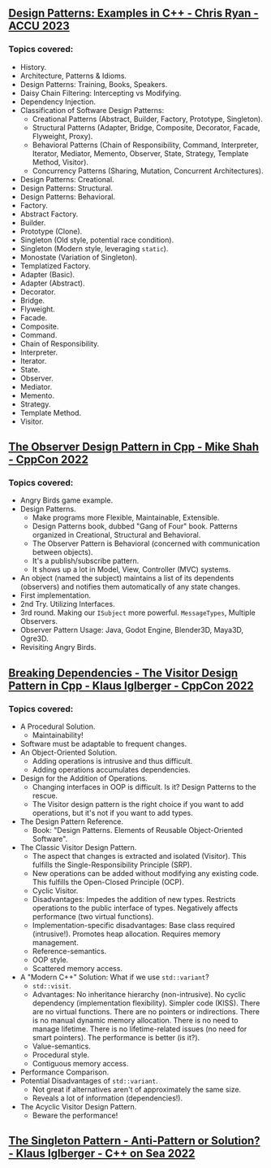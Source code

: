 ## [Design Patterns: Examples in C++ - Chris Ryan - ACCU 2023](https://www.youtube.com/watch?v=MEejmuLwX9M)
### Topics covered:
* History.
* Architecture, Patterns & Idioms.
* Design Patterns: Training, Books, Speakers.
* Daisy Chain Filtering: Intercepting vs Modifying.
* Dependency Injection.
* Classification of Software Design Patterns: 
  * Creational Patterns (Abstract, Builder, Factory, Prototype, Singleton).
  * Structural Patterns (Adapter, Bridge, Composite, Decorator, Facade, Flyweight, Proxy).
  * Behavioral Patterns (Chain of Responsibility, Command, Interpreter, Iterator, Mediator, Memento, Observer, State, Strategy, Template Method, Visitor).
  * Concurrency Patterns (Sharing, Mutation, Concurrent Architectures).
* Design Patterns: Creational.
* Design Patterns: Structural.
* Design Patterns: Behavioral.
* Factory.
* Abstract Factory.
* Builder.
* Prototype (Clone).
* Singleton (Old style, potential race condition).
* Singleton (Modern style, leveraging `static`).
* Monostate (Variation of Singleton).
* Templatized Factory.
* Adapter (Basic).
* Adapter (Abstract).
* Decorator.
* Bridge.
* Flyweight.
* Facade.
* Composite.
* Command.
* Chain of Responsibility.
* Interpreter.
* Iterator.
* State.
* Observer.
* Mediator.
* Memento.
* Strategy.
* Template Method.
* Visitor.

## [The Observer Design Pattern in Cpp - Mike Shah - CppCon 2022](https://www.youtube.com/watch?v=4GU2YNsHrwg)
### Topics covered:
* Angry Birds game example.
* Design Patterns.
  * Make programs more Flexible, Maintainable, Extensible.
  * Design Patterns book, dubbed "Gang of Four" book. Patterns organized in Creational, Structural and Behavioral.
  * The Observer Pattern is Behavioral (concerned with communication between objects).
  * It's a publish/subscribe pattern.
  * It shows up a lot in Model, View, Controller (MVC) systems.
* An object (named the subject) maintains a list of its dependents (observers) and notifies them automatically of any state changes.
* First implementation.
* 2nd Try. Utilizing Interfaces.
* 3rd round. Making our `ISubject` more powerful. `MessageTypes`, Multiple Observers.
* Observer Pattern Usage: Java, Godot Engine, Blender3D, Maya3D, Ogre3D.
* Revisiting Angry Birds.

## [Breaking Dependencies - The Visitor Design Pattern in Cpp - Klaus Iglberger - CppCon 2022](https://www.youtube.com/watch?v=PEcy1vYHb8A)
### Topics covered:
* A Procedural Solution.
  * Maintainability!
* Software must be adaptable to frequent changes.
* An Object-Oriented Solution.
  * Adding operations is intrusive and thus difficult.
  * Adding operations accumulates dependencies.
* Design for the Addition of Operations.
  * Changing interfaces in OOP is difficult. Is it? Design Patterns to the rescue.
  * The Visitor design pattern is the right choice if you want to add operations, but it's not if you want to add types.
* The Design Pattern Reference.
  * Book: "Design Patterns. Elements of Reusable Object-Oriented Software".
* The Classic Visitor Design Pattern.
  * The aspect that changes is extracted and isolated (Visitor). This fulfills the Single-Responsibility Principle (SRP).
  * New operations can be added without modifying any existing code. This fulfills the Open-Closed Principle (OCP).
  * Cyclic Visitor.
  * Disadvantages: Impedes the addition of new types. Restricts operations to the public interface of types. Negatively affects performance (two virtual functions).
  * Implementation-specific disadvantages: Base class required (intrusive!). Promotes heap allocation. Requires memory management.
  * Reference-semantics.
  * OOP style.
  * Scattered memory access.
* A "Modern C++" Solution: What if we use `std::variant`?
  * `std::visit`.
  * Advantages: No inheritance hierarchy (non-intrusive). No cyclic dependency (implementation flexibility). Simpler code (KISS). There are no virtual functions. There are no pointers or indirections. There is no manual dynamic memory allocation. There is no need to manage lifetime. There is no lifetime-related issues (no need for smart pointers). The performance is better (is it?).
  * Value-semantics.
  * Procedural style.
  * Contiguous memory access.
* Performance Comparison.
* Potential Disadvantages of `std::variant`.
  * Not great if alternatives aren't of approximately the same size.
  * Reveals a lot of information (dependencies!).
* The Acyclic Visitor Design Pattern.
  * Beware the performance!

## [The Singleton Pattern - Anti-Pattern or Solution? - Klaus Iglberger - C++ on Sea 2022](https://www.youtube.com/watch?v=3xFpV3cnGbw)


